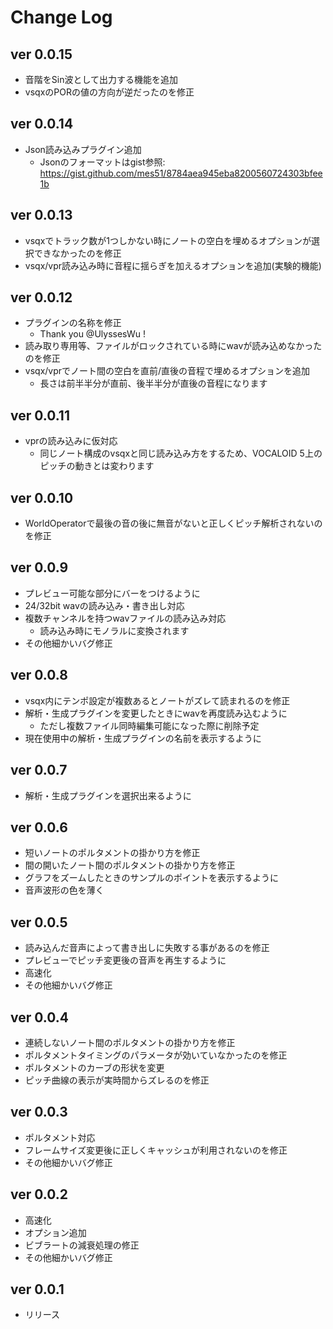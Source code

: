 # Change Log

## ver 0.0.15

* 音階をSin波として出力する機能を追加
* vsqxのPORの値の方向が逆だったのを修正

## ver 0.0.14

* Json読み込みプラグイン追加
    * Jsonのフォーマットはgist参照: https://gist.github.com/mes51/8784aea945eba8200560724303bfee1b

## ver 0.0.13

* vsqxでトラック数が1つしかない時にノートの空白を埋めるオプションが選択できなかったのを修正
* vsqx/vpr読み込み時に音程に揺らぎを加えるオプションを追加(実験的機能)

## ver 0.0.12

* プラグインの名称を修正
    * Thank you @UlyssesWu !
* 読み取り専用等、ファイルがロックされている時にwavが読み込めなかったのを修正
* vsqx/vprでノート間の空白を直前/直後の音程で埋めるオプションを追加
    * 長さは前半半分が直前、後半半分が直後の音程になります

## ver 0.0.11

* vprの読み込みに仮対応
    * 同じノート構成のvsqxと同じ読み込み方をするため、VOCALOID 5上のピッチの動きとは変わります

## ver 0.0.10

* WorldOperatorで最後の音の後に無音がないと正しくピッチ解析されないのを修正

## ver 0.0.9

* プレビュー可能な部分にバーをつけるように
* 24/32bit wavの読み込み・書き出し対応
* 複数チャンネルを持つwavファイルの読み込み対応
    * 読み込み時にモノラルに変換されます
* その他細かいバグ修正

## ver 0.0.8

* vsqx内にテンポ設定が複数あるとノートがズレて読まれるのを修正
* 解析・生成プラグインを変更したときにwavを再度読み込むように
    * ただし複数ファイル同時編集可能になった際に削除予定
* 現在使用中の解析・生成プラグインの名前を表示するように

## ver 0.0.7

* 解析・生成プラグインを選択出来るように

## ver 0.0.6

* 短いノートのポルタメントの掛かり方を修正
* 間の開いたノート間のポルタメントの掛かり方を修正
* グラフをズームしたときのサンプルのポイントを表示するように
* 音声波形の色を薄く

## ver 0.0.5

* 読み込んだ音声によって書き出しに失敗する事があるのを修正
* プレビューでピッチ変更後の音声を再生するように
* 高速化
* その他細かいバグ修正

## ver 0.0.4

* 連続しないノート間のポルタメントの掛かり方を修正
* ポルタメントタイミングのパラメータが効いていなかったのを修正
* ポルタメントのカーブの形状を変更
* ピッチ曲線の表示が実時間からズレるのを修正

## ver 0.0.3

* ポルタメント対応
* フレームサイズ変更後に正しくキャッシュが利用されないのを修正
* その他細かいバグ修正

## ver 0.0.2

* 高速化
* オプション追加
* ビブラートの減衰処理の修正
* その他細かいバグ修正

## ver 0.0.1

* リリース